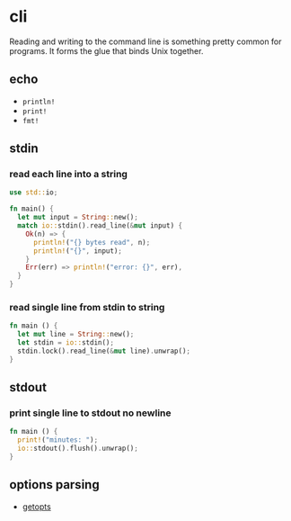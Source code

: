 # cli
Reading and writing to the command line is something pretty common for
programs. It forms the glue that binds Unix together.

## echo
- `println!`
- `print!`
- `fmt!`

## stdin
### read each line into a string
```rs
use std::io;

fn main() {
  let mut input = String::new();
  match io::stdin().read_line(&mut input) {
    Ok(n) => {
      println!("{} bytes read", n);
      println!("{}", input);
    }
    Err(err) => println!("error: {}", err),
  }
}
```

### read single line from stdin to string
```rust
fn main () {
  let mut line = String::new();
  let stdin = io::stdin();
  stdin.lock().read_line(&mut line).unwrap();
}
```

## stdout
### print single line to stdout no newline
```rust
fn main () {
  print!("minutes: ");
  io::stdout().flush().unwrap();
}
```

## options parsing
- [getopts](https://github.com/rust-lang-nursery/getopts)
